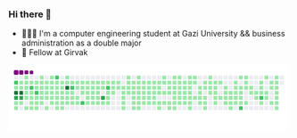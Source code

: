 ### Hi there 👋

- 👩🏻‍💻 I'm a computer engineering student at Gazi University && business administration as a double major
- 🚀 Fellow at Girvak 


![snake gif](https://github.com/AybenGulnar/AybenGulnar/blob/output/github-contribution-grid-snake.gif)

<!--!
**AybenGulnar/AybenGulnar** is a ✨ _special_ ✨ repository because its `README.md` (this file) appears on your GitHub profile.

[![Top Langs](https://github-readme-stats.vercel.app/api/top-langs/?username=AybenGulnar&layout=compact&theme=vision-friendly-dark)](https://github.com/anuraghazra/github-readme-stats)
Here are some ideas to get you started:

- 🔭 I’m currently working on ...
- 🌱 I’m currently learning ...
- 👯 I’m looking to collaborate on ...
- 🤔 I’m looking for help with ...
- 💬 Ask me about ...
- 📫 How to reach me: ...
- 😄 Pronouns: ...
- ⚡ Fun fact: ...
-->
